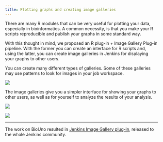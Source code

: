 ```yaml
---
title: Plotting graphs and creating image galleries
---
```


<p>
	There are many R modules that can be very useful for plotting your data, especially in bioinformatics. A 
	common necessity, is that you make your R scripts reproducible and publish your graphs in some standard way.
</p>

<p>
	With this thought in mind, we proposed an R plug-in + Image Gallery Plug-in pipeline. With the former you can 
	create an interface for R scripts and, using the latter, you can create image galleries in Jenkins for 
	displaying your graphs to other users.
</p>

<p>
    You can create many different types of galleries. Some of these galleries may use patterns to look for 
    images in your job workspace.
</p>

<p class="center">
	<a href="/img/tutorials/plotting-graphs-and-creating-image-galleries/screenshot_ig_001.png">
		<img src="/img/tutorials/plotting-graphs-and-creating-image-galleries/screenshot_ig_001.png">
	</a>
</p>

<p>
	The image galleries give you a simpler interface for showing your graphs to other users, as well as for 
	yourself to analyze the results of your analysis.
</p>

<p class="center">
	<a href="/img/tutorials/plotting-graphs-and-creating-image-galleries/screenshot_ig_002.png">
		<img src="/img/tutorials/plotting-graphs-and-creating-image-galleries/screenshot_ig_002.png">
	</a>
</p>

<p class="center">
	<a href="/img/tutorials/plotting-graphs-and-creating-image-galleries/screenshot_ig_003.png">
		<img src="/img/tutorials/plotting-graphs-and-creating-image-galleries/screenshot_ig_003.png">
	</a>
</p>

<hr>

<p>The work on BioUno resulted in 
<a href="https://wiki.jenkins.io/display/JENKINS/Image+Gallery+Plugin">Jenkins Image Gallery plug-in</a>, 
released to the whole Jenkins community.</p>
